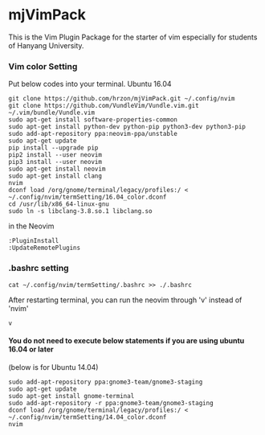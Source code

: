 # mjVimPack

This is the Vim Plugin Package for the starter of vim especially for students of Hanyang University.

### Vim color Setting

Put below codes into your terminal.
Ubuntu 16.04

<pre><code>git clone https://github.com/hrzon/mjVimPack.git ~/.config/nvim  
git clone https://github.com/VundleVim/Vundle.vim.git ~/.vim/bundle/Vundle.vim 
sudo apt-get install software-properties-common
sudo apt-get install python-dev python-pip python3-dev python3-pip
sudo add-apt-repository ppa:neovim-ppa/unstable
sudo apt-get update
pip install --upgrade pip
pip2 install --user neovim
pip3 install --user neovim
sudo apt-get install neovim
sudo apt-get install clang
nvim
dconf load /org/gnome/terminal/legacy/profiles:/ &lt; ~/.config/nvim/termSetting/16.04_color.dconf
cd /usr/lib/x86_64-linux-gnu
sudo ln -s libclang-3.8.so.1 libclang.so
</code></pre>

in the Neovim
<pre><code>:PluginInstall
:UpdateRemotePlugins</code></pre>

### .bashrc setting
<pre><code>cat ~/.config/nvim/termSetting/.bashrc >> ./.bashrc</code></pre>

After restarting terminal, you can run the neovim through 'v' instead of 'nvim'
<pre><code>v</code></pre>

#### You do not need to execute below statements if you are using ubuntu 16.04 or later

(below is for Ubuntu 14.04)

<pre><code>sudo add-apt-repository ppa:gnome3-team/gnome3-staging
sudo apt-get update
sudo apt-get install gnome-terminal
sudo add-apt-repository -r ppa:gnome3-team/gnome3-staging
dconf load /org/gnome/terminal/legacy/profiles:/ &lt; ~/.config/nvim/termSetting/14.04_color.dconf
nvim</code></pre>
